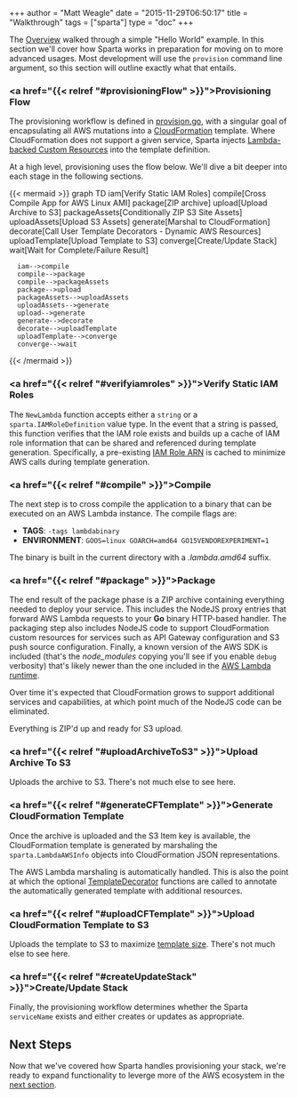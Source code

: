+++
author = "Matt Weagle"
date = "2015-11-29T06:50:17"
title = "Walkthrough"
tags = ["sparta"]
type = "doc"
+++

The [Overview](/docs/overview) walked through a simple "Hello World" example.  In this section we'll cover how Sparta works in preparation for moving on to more advanced usages.  Most development will use the `provision` command line argument, so this section will outline exactly what that entails.

### <a href="{{< relref "#provisioningFlow" >}}">Provisioning Flow</a>

The provisioning workflow is defined in [provision.go](https://github.com/mweagle/Sparta/blob/master/provision.go), with a singular goal of encapsulating all AWS mutations into a [CloudFormation](http://docs.aws.amazon.com/AWSCloudFormation/latest/UserGuide/Welcome.html) template.  Where CloudFormation does not support a given service, Sparta injects [Lambda-backed Custom Resources](http://docs.aws.amazon.com/AWSCloudFormation/latest/UserGuide/template-custom-resources-lambda.html) into the template definition.

At a high level, provisioning uses the flow below.  We'll dive a bit deeper into each stage in the following sections.

{{< mermaid >}}
    graph TD
      iam[Verify Static IAM Roles]
      compile[Cross Compile App for AWS Linux AMI]
      package[ZIP archive]
      upload[Upload Archive to S3]
      packageAssets[Conditionally ZIP S3 Site Assets]
      uploadAssets[Upload S3 Assets]
      generate[Marshal to CloudFormation]
      decorate[Call User Template Decorators - Dynamic AWS Resources]
      uploadTemplate[Upload Template to S3]
      converge[Create/Update Stack]
      wait[Wait for Complete/Failure Result]

      iam-->compile
      compile-->package
      compile-->packageAssets
      package-->upload
      packageAssets-->uploadAssets
      uploadAssets-->generate
      upload-->generate
      generate-->decorate
      decorate-->uploadTemplate
      uploadTemplate-->converge
      converge-->wait
{{< /mermaid >}}


### <a href="{{< relref "#verifyiamroles" >}}">Verify Static IAM Roles</a>
The `NewLambda` function accepts either a `string` or a `sparta.IAMRoleDefinition` value type.  In the event that a string is passed, this function verifies that the IAM role exists and builds up a cache of IAM role information that can be shared and referenced during template generation. Specifically, a pre-existing [IAM Role ARN](http://docs.aws.amazon.com/IAM/latest/UserGuide/reference_identifiers.html#identifiers-arns) is cached to minimize AWS calls during template generation.

### <a href="{{< relref "#compile" >}}">Compile</a>
The next step is to cross compile the application to a binary that can be executed on an AWS Lambda instance.  The compile flags are:

  * **TAGS**:         `-tags lambdabinary`
  * **ENVIRONMENT**:  `GOOS=linux GOARCH=amd64 GO15VENDOREXPERIMENT=1`

The binary is built in the current directory with a _.lambda.amd64_ suffix.  

### <a href="{{< relref "#package" >}}">Package</a>

The end result of the package phase is a ZIP archive containing everything needed to deploy your service.
This includes the NodeJS proxy entries that forward AWS Lambda requests to your **Go** binary HTTP-based handler.  The packaging step also includes NodeJS code to support CloudFormation custom resources for services such as
API Gateway configuration and S3 push source configuration.  Finally, a known version of the AWS SDK is included (that's the _node_modules_ copying you'll see if you enable `debug` verbosity) that's likely newer than the one included in the [AWS Lambda runtime](https://aws.amazon.com/releasenotes/AWS-Lambda).

Over time it's expected that CloudFormation grows to support additional services and capabilities, at which point much of the NodeJS code can be eliminated.  

Everything is ZIP'd up and ready for S3 upload.

### <a href="{{< relref "#uploadArchiveToS3" >}}">Upload Archive To S3</a>

Uploads the archive to S3.  There's not much else to see here.

### <a href="{{< relref "#generateCFTemplate" >}}">Generate CloudFormation Template</a>

Once the archive is uploaded and the S3 Item key is available, the  CloudFormation template is generated by marshaling the `sparta.LambdaAWSInfo` objects into CloudFormation JSON representations.

The AWS Lambda marshaling is automatically handled.  This is also the point at which the optional [TemplateDecorator](https://github.com/mweagle/Sparta/blob/master/sparta.go#L192) functions are called to annotate the automatically generated template with additional resources.

### <a href="{{< relref "#uploadCFTemplate" >}}">Upload CloudFormation Template to S3</a>

Uploads the template to S3 to maximize [template size](http://docs.aws.amazon.com/AWSCloudFormation/latest/UserGuide/cloudformation-limits.html).  There's not much else to see here.

### <a href="{{< relref "#createUpdateStack" >}}">Create/Update Stack</a>

Finally, the provisioning workflow determines whether the Sparta `serviceName` exists and either creates or updates as appropriate.

## Next Steps

Now that we've covered how Sparta handles provisioning your stack, we're ready to expand functionality to leverge more of the AWS ecosystem in the [next section](/docs/eventsources/).
